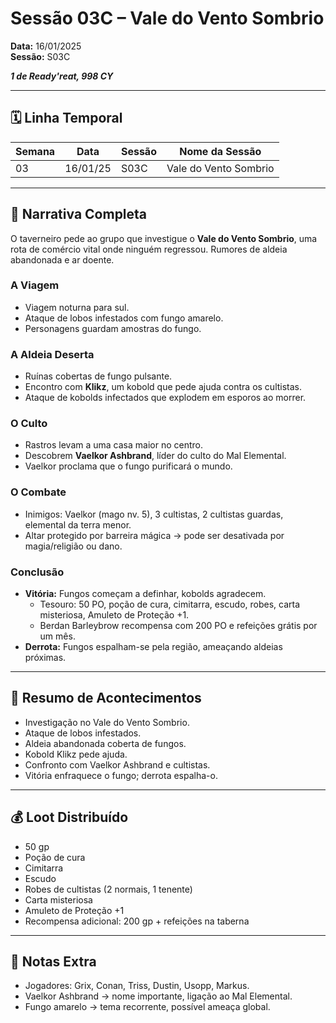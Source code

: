 # Sessão 03C – Vale do Vento Sombrio  
**Data:** 16/01/2025  
**Sessão:** S03C  

***1 de Ready'reat, 998 CY***

---
## 🗓 Linha Temporal
| Semana | Data     | Sessão | Nome da Sessão        |
| ------ | -------- | ------ | --------------------- |
| 03     | 16/01/25 | S03C   | Vale do Vento Sombrio |

---

## 📖 Narrativa Completa
O taverneiro pede ao grupo que investigue o **Vale do Vento Sombrio**, uma rota de comércio vital onde ninguém regressou. Rumores de aldeia abandonada e ar doente.  

### A Viagem
- Viagem noturna para sul.  
- Ataque de lobos infestados com fungo amarelo.  
- Personagens guardam amostras do fungo.  

### A Aldeia Deserta
- Ruínas cobertas de fungo pulsante.  
- Encontro com **Klikz**, um kobold que pede ajuda contra os cultistas.  
- Ataque de kobolds infectados que explodem em esporos ao morrer.  

### O Culto
- Rastros levam a uma casa maior no centro.  
- Descobrem **Vaelkor Ashbrand**, líder do culto do Mal Elemental.  
- Vaelkor proclama que o fungo purificará o mundo.  

### O Combate
- Inimigos: Vaelkor (mago nv. 5), 3 cultistas, 2 cultistas guardas, elemental da terra menor.  
- Altar protegido por barreira mágica → pode ser desativada por magia/religião ou dano.  

### Conclusão
- **Vitória:** Fungos começam a definhar, kobolds agradecem.  
  - Tesouro: 50 PO, poção de cura, cimitarra, escudo, robes, carta misteriosa, Amuleto de Proteção +1.  
  - Berdan Barleybrow recompensa com 200 PO e refeições grátis por um mês.  
- **Derrota:** Fungos espalham-se pela região, ameaçando aldeias próximas.  

---

## 🎲 Resumo de Acontecimentos
- Investigação no Vale do Vento Sombrio.  
- Ataque de lobos infestados.  
- Aldeia abandonada coberta de fungos.  
- Kobold Klikz pede ajuda.  
- Confronto com Vaelkor Ashbrand e cultistas.  
- Vitória enfraquece o fungo; derrota espalha-o.  

---

## 💰 Loot Distribuído
- 50 gp  
- Poção de cura  
- Cimitarra  
- Escudo  
- Robes de cultistas (2 normais, 1 tenente)  
- Carta misteriosa  
- Amuleto de Proteção +1  
- Recompensa adicional: 200 gp + refeições na taberna  

---

## 🧾 Notas Extra
- Jogadores: Grix, Conan, Triss, Dustin, Usopp, Markus.  
- Vaelkor Ashbrand → nome importante, ligação ao Mal Elemental.  
- Fungo amarelo → tema recorrente, possível ameaça global.  
